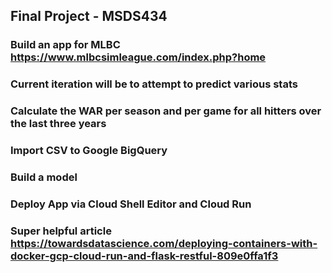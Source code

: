 ## Final Project - MSDS434

### Build an app for MLBC https://www.mlbcsimleague.com/index.php?home
### Current iteration will be to attempt to predict various stats
### Calculate the WAR per season and per game for all hitters over the last three years
### Import CSV to Google BigQuery

### Build a model
### Deploy App via Cloud Shell Editor and Cloud Run
### Super helpful article https://towardsdatascience.com/deploying-containers-with-docker-gcp-cloud-run-and-flask-restful-809e0ffa1f3
